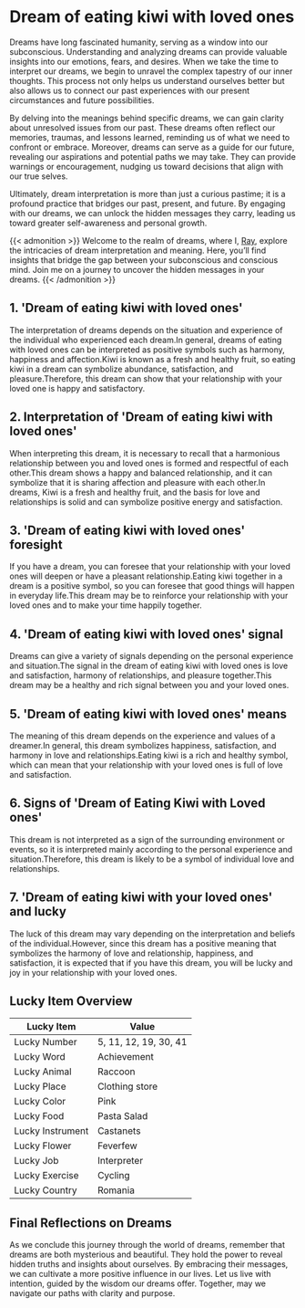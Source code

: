 # Dream of eating kiwi with loved ones


Dreams have long fascinated humanity, serving as a window into our subconscious. Understanding and analyzing dreams can provide valuable insights into our emotions, fears, and desires. When we take the time to interpret our dreams, we begin to unravel the complex tapestry of our inner thoughts. This process not only helps us understand ourselves better but also allows us to connect our past experiences with our present circumstances and future possibilities.

By delving into the meanings behind specific dreams, we can gain clarity about unresolved issues from our past. These dreams often reflect our memories, traumas, and lessons learned, reminding us of what we need to confront or embrace. Moreover, dreams can serve as a guide for our future, revealing our aspirations and potential paths we may take. They can provide warnings or encouragement, nudging us toward decisions that align with our true selves.

Ultimately, dream interpretation is more than just a curious pastime; it is a profound practice that bridges our past, present, and future. By engaging with our dreams, we can unlock the hidden messages they carry, leading us toward greater self-awareness and personal growth.

{{< admonition >}}
Welcome to the realm of dreams, where I, [Ray](https://instagram.com/ray._.atelier), explore the intricacies of dream interpretation and meaning. Here, you’ll find insights that bridge the gap between your subconscious and conscious mind. Join me on a journey to uncover the hidden messages in your dreams.
{{< /admonition >}}


## 1. 'Dream of eating kiwi with loved ones'
The interpretation of dreams depends on the situation and experience of the individual who experienced each dream.In general, dreams of eating with loved ones can be interpreted as positive symbols such as harmony, happiness and affection.Kiwi is known as a fresh and healthy fruit, so eating kiwi in a dream can symbolize abundance, satisfaction, and pleasure.Therefore, this dream can show that your relationship with your loved one is happy and satisfactory.

## 2. Interpretation of 'Dream of eating kiwi with loved ones'
When interpreting this dream, it is necessary to recall that a harmonious relationship between you and loved ones is formed and respectful of each other.This dream shows a happy and balanced relationship, and it can symbolize that it is sharing affection and pleasure with each other.In dreams, Kiwi is a fresh and healthy fruit, and the basis for love and relationships is solid and can symbolize positive energy and satisfaction.

## 3. 'Dream of eating kiwi with loved ones' foresight
If you have a dream, you can foresee that your relationship with your loved ones will deepen or have a pleasant relationship.Eating kiwi together in a dream is a positive symbol, so you can foresee that good things will happen in everyday life.This dream may be to reinforce your relationship with your loved ones and to make your time happily together.

## 4. 'Dream of eating kiwi with loved ones' signal
Dreams can give a variety of signals depending on the personal experience and situation.The signal in the dream of eating kiwi with loved ones is love and satisfaction, harmony of relationships, and pleasure together.This dream may be a healthy and rich signal between you and your loved ones.

## 5. 'Dream of eating kiwi with loved ones' means
The meaning of this dream depends on the experience and values of a dreamer.In general, this dream symbolizes happiness, satisfaction, and harmony in love and relationships.Eating kiwi is a rich and healthy symbol, which can mean that your relationship with your loved ones is full of love and satisfaction.

## 6. Signs of 'Dream of Eating Kiwi with Loved ones'
This dream is not interpreted as a sign of the surrounding environment or events, so it is interpreted mainly according to the personal experience and situation.Therefore, this dream is likely to be a symbol of individual love and relationships.

## 7. 'Dream of eating kiwi with your loved ones' and lucky
The luck of this dream may vary depending on the interpretation and beliefs of the individual.However, since this dream has a positive meaning that symbolizes the harmony of love and relationship, happiness, and satisfaction, it is expected that if you have this dream, you will be lucky and joy in your relationship with your loved ones.

## Lucky Item Overview
| Lucky Item          | Value              |
|---------------|--------------------|
| Lucky Number        | 5, 11, 12, 19, 30, 41  |
| Lucky Word          | Achievement |
| Lucky Animal        | Raccoon |
| Lucky Place         | Clothing store     |
| Lucky Color         | Pink     |
| Lucky Food          | Pasta Salad      |
| Lucky Instrument    | Castanets |
| Lucky Flower        | Feverfew    |
| Lucky Job           | Interpreter       |
| Lucky Exercise      | Cycling  |
| Lucky Country       | Romania    |


##  Final Reflections on Dreams

As we conclude this journey through the world of dreams, remember that dreams are both mysterious and beautiful. They hold the power to reveal hidden truths and insights about ourselves. By embracing their messages, we can cultivate a more positive influence in our lives. Let us live with intention, guided by the wisdom our dreams offer. Together, may we navigate our paths with clarity and purpose.

